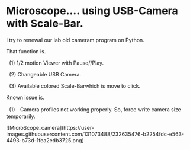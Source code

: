# Microscope.... using USB-Camera  with Scale-Bar.
I try to renewal our lab old cameram program on Python. <p>
That function is.<p>
&nbsp;&nbsp;(1) 1/2 motion Viewer with Pause//Play.<p>
&nbsp;&nbsp;(2) Changeable USB Camera.<p>
&nbsp;&nbsp;(3) Available colored Scale-Barwhich is move to click.<p>
<p>
Known issue is.<p>
&nbsp;&nbsp;(1)　Camera profiles not working properly.  So, force write  camera size temporarily.<p>
<p>
![MicroScope_camera](https://user-images.githubusercontent.com/131073488/232635476-b2254fdc-e563-4493-b73d-1fea2edb3725.png)
